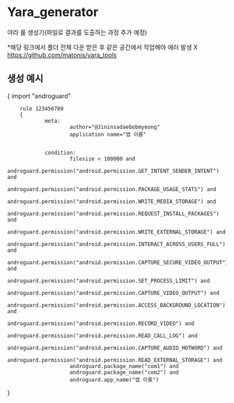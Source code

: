 # Yara_generator
야라 룰 생성기(파일로 결과를 도출하는 과정 추가 예정)

*해당 링크에서 폴더 전체 다운 받은 후 같은 공간에서 작업해야 에러 발생 X
https://github.com/matonis/yara_tools

## 생성 예시
{
        import "androguard"

        rule 123456789
        {
                meta:
                        author="@Jininsadaebobmyeong"
                        application name="앱 이름"


                condition:
                        filesize < 100000 and
                        androguard.permission("android.permission.GET_INTENT_SENDER_INTENT") and
                        androguard.permission("android.permission.PACKAGE_USAGE_STATS") and
                        androguard.permission("android.permission.WRITE_MEDIA_STORAGE") and
                        androguard.permission("android.permission.REQUEST_INSTALL_PACKAGES") and
                        androguard.permission("android.permission.WRITE_EXTERNAL_STORAGE") and
                        androguard.permission("android.permission.INTERACT_ACROSS_USERS_FULL") and
                        androguard.permission("android.permission.CAPTURE_SECURE_VIDEO_OUTPUT") and
                        androguard.permission("android.permission.SET_PROCESS_LIMIT") and
                        androguard.permission("android.permission.CAPTURE_VIDEO_OUTPUT") and
                        androguard.permission("android.permission.ACCESS_BACKGROUND_LOCATION") and
                        androguard.permission("android.permission.RECORD_VIDEO") and
                        androguard.permission("android.permission.READ_CALL_LOG") and
                        androguard.permission("android.permission.CAPTURE_AUDIO_HOTWORD") and
                        androguard.permission("android.permission.READ_EXTERNAL_STORAGE") and
                        androguard.package_name("com1") and
                        androguard.package_name("com2") and
                        androguard.app_name("앱 이름")
}
